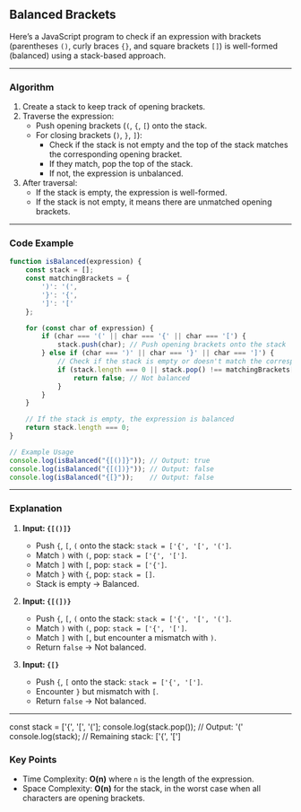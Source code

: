 ## Balanced Brackets
Here’s a JavaScript program to check if an expression with brackets (parentheses `()`, curly braces `{}`, and square brackets `[]`) is well-formed (balanced) using a stack-based approach.

---

### **Algorithm**
1. Create a stack to keep track of opening brackets.
2. Traverse the expression:
   - Push opening brackets (`(`, `{`, `[`) onto the stack.
   - For closing brackets (`)`, `}`, `]`):
     - Check if the stack is not empty and the top of the stack matches the corresponding opening bracket.
     - If they match, pop the top of the stack.
     - If not, the expression is unbalanced.
3. After traversal:
   - If the stack is empty, the expression is well-formed.
   - If the stack is not empty, it means there are unmatched opening brackets.

---

### **Code Example**
```javascript
function isBalanced(expression) {
    const stack = [];
    const matchingBrackets = {
        ')': '(',
        '}': '{',
        ']': '['
    };

    for (const char of expression) {
        if (char === '(' || char === '{' || char === '[') {
            stack.push(char); // Push opening brackets onto the stack
        } else if (char === ')' || char === '}' || char === ']') {
            // Check if the stack is empty or doesn't match the corresponding opening bracket
            if (stack.length === 0 || stack.pop() !== matchingBrackets[char]) {
                return false; // Not balanced
            }
        }
    }

    // If the stack is empty, the expression is balanced
    return stack.length === 0;
}

// Example Usage
console.log(isBalanced("{[()]}")); // Output: true
console.log(isBalanced("{[(])}")); // Output: false
console.log(isBalanced("{[}"));    // Output: false
```

---

### **Explanation**
1. **Input: `{[()]}`**
   - Push `{`, `[`, `(` onto the stack: `stack = ['{', '[', '(']`.
   - Match `)` with `(`, pop: `stack = ['{', '[']`.
   - Match `]` with `[`, pop: `stack = ['{']`.
   - Match `}` with `{`, pop: `stack = []`.
   - Stack is empty → Balanced.

2. **Input: `{[(])}`**
   - Push `{`, `[`, `(` onto the stack: `stack = ['{', '[', '(']`.
   - Match `)` with `(`, pop: `stack = ['{', '[']`.
   - Match `]` with `[`, but encounter a mismatch with `)`.
   - Return `false` → Not balanced.

3. **Input: `{[}`**
   - Push `{`, `[` onto the stack: `stack = ['{', '[']`.
   - Encounter `}` but mismatch with `[`.
   - Return `false` → Not balanced.

---
const stack = ['{', '[', '('];
console.log(stack.pop()); // Output: '('
console.log(stack);       // Remaining stack: ['{', '[']


### **Key Points**
- Time Complexity: **O(n)** where `n` is the length of the expression.
- Space Complexity: **O(n)** for the stack, in the worst case when all characters are opening brackets.

